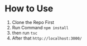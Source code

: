 # How to Use

1. Clone the Repo First
2. Run Command `npm install`
3. then run `tsc`
4. After that `http://localhost:3000/`